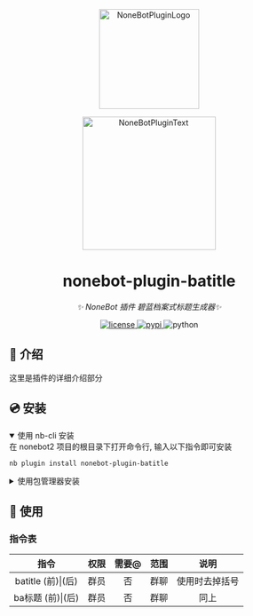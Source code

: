 <div align="center">
  <a href="https://v2.nonebot.dev/store"><img src="https://github.com/A-kirami/nonebot-plugin-template/blob/resources/nbp_logo.png" width="180" height="180" alt="NoneBotPluginLogo"></a>
  <br>
  <p><img src="https://github.com/A-kirami/nonebot-plugin-template/blob/resources/NoneBotPlugin.svg" width="240" alt="NoneBotPluginText"></p>
</div>

<div align="center">

# nonebot-plugin-batitle

_✨ NoneBot 插件 碧蓝档案式标题生成器✨_


<a href="./LICENSE">
    <img src="https://img.shields.io/github/license/MerCuJerry/nonebot-plugin-batitle.svg" alt="license">
</a>
<a href="https://pypi.python.org/pypi/nonebot-plugin-batitle">
    <img src="https://img.shields.io/pypi/v/nonebot-plugin-batitle.svg" alt="pypi">
</a>
<img src="https://img.shields.io/badge/python-3.8+-blue.svg" alt="python">

</div>

## 📖 介绍

这里是插件的详细介绍部分

## 💿 安装

<details open>
<summary>使用 nb-cli 安装</summary>
在 nonebot2 项目的根目录下打开命令行, 输入以下指令即可安装

    nb plugin install nonebot-plugin-batitle

</details>

<details>
<summary>使用包管理器安装</summary>
在 nonebot2 项目的插件目录下, 打开命令行, 根据你使用的包管理器, 输入相应的安装命令

<details>
<summary>pip</summary>

    pip install nonebot-plugin-batitle
</details>
<details>
<summary>pdm</summary>

    pdm add nonebot-plugin-batitle
</details>
<details>
<summary>poetry</summary>

    poetry add nonebot-plugin-batitle
</details>
<details>
<summary>conda</summary>

    conda install nonebot-plugin-batitle
</details>

打开 nonebot2 项目根目录下的 `pyproject.toml` 文件, 在 `[tool.nonebot]` 部分追加写入

    plugins = ["nonebot_plugin_batitle"]

</details>

## 🎉 使用
### 指令表
| 指令 | 权限 | 需要@ | 范围 | 说明 |
|:-----:|:----:|:----:|:----:|:----:|
| batitle (前)\|(后)| 群员 | 否 | 群聊 | 使用时去掉括号 |
| ba标题 (前)\|(后) | 群员 | 否 | 群聊 | 同上 |